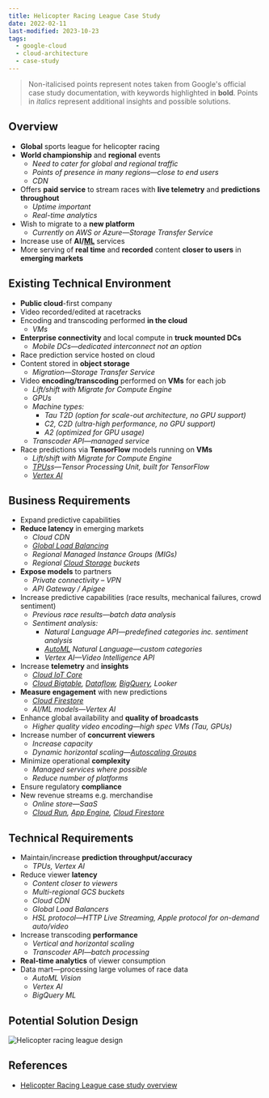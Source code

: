 ```yaml
---
title: Helicopter Racing League Case Study
date: 2022-02-11
last-modified: 2023-10-23
tags:
  - google-cloud
  - cloud-architecture
  - case-study
---
```


> Non-italicised points represent notes taken from Google's official case study documentation, with keywords highlighted in **bold**.
> Points in *italics* represent additional insights and possible solutions.

## Overview

- **Global** sports league for helicopter racing
- **World championship** and **regional** events
	- *Need to cater for global and regional traffic*
	- *Points of presence in many regions—close to end users*
	- *CDN*
- Offers **paid service** to stream races with **live telemetry** and **predictions throughout**
	- *Uptime important*
	- *Real-time analytics*
- Wish to migrate to a **new platform**
	- *Currently on AWS or Azure—Storage Transfer Service*
- Increase use of **AI/[ML](notes/Machine%20Learning.md)** services
- More serving of **real time** and **recorded** content **closer to users** in **emerging markets**

## Existing Technical Environment

- **Public cloud**-first company
- Video recorded/edited at racetracks
- Encoding and transcoding performed **in the cloud**
	- *VMs*
- **Enterprise connectivity** and local compute in **truck mounted DCs**
	- *Mobile DCs—dedicated interconnect not an option*
- Race prediction service hosted on cloud
- Content stored in **object storage**
	- *Migration—Storage Transfer Service*
- Video **encoding/transcoding** performed on **VMs** for each job
	- *Lift/shift with Migrate for Compute Engine*
	- *GPUs*
	- *Machine types:*
		- *Tau T2D (option for scale-out architecture, no GPU support)*
		- *C2, C2D (ultra-high performance, no GPU support)*
		- *A2 (optimized for GPU usage)*
	- *Transcoder API—managed service*
- Race predictions via **TensorFlow** models running on **VMs**
	- *Lift/shift with Migrate for Compute Engine*
	- *[TPUs](notes/Google%20Cloud%20TPUs.md)s—Tensor Processing Unit, built for TensorFlow*
	- *[Vertex AI](notes/moc/Vertex%20AI.md)*

## Business Requirements

- Expand predictive capabilities
- **Reduce latency** in emerging markets
	- *Cloud CDN*
	- *[Global Load Balancing](notes/Google%20Cloud%20Load%20Balancing.md)*
	- *Regional Managed Instance Groups (MIGs)*
	- *Regional [Cloud Storage](notes/Cloud%20Storage.md) buckets*
- **Expose models** to partners
	- *Private connectivity – VPN*
	- *API Gateway / Apigee*
- Increase predictive capabilities (race results, mechanical failures, crowd sentiment)
	- *Previous race results—batch data analysis*
	- *Sentiment analysis:*
		- *Natural Language API—predefined categories inc. sentiment analysis*
		- *[AutoML](notes/AutoML.md) Natural Language—custom categories*
		- *Vertex AI—Video Intelligence API*
- Increase **telemetry** and **insights**
	- *[Cloud IoT Core](notes/Cloud%20IoT%20Core.md)*
	- *[Cloud Bigtable](notes/Cloud%20Bigtable.md), [Dataflow](notes/Dataflow.md), [BigQuery](notes/BigQuery.md), Looker*
- **Measure engagement** with new predictions
	- *[Cloud Firestore](notes/Cloud%20Firestore.md)*
	- *AI/ML models—Vertex AI*
- Enhance global availability and **quality of broadcasts**
	- *Higher quality video encoding—high spec VMs (Tau, GPUs)*
- Increase number of **concurrent viewers**
	- *Increase capacity*
	- *Dynamic horizontal scaling—[Autoscaling Groups](notes/Google%20Cloud%20Compute%20Autoscaling.md)*
- Minimize operational **complexity**
	- *Managed services where possible*
	- *Reduce number of platforms*
- Ensure regulatory **compliance**
- New revenue streams e.g. merchandise
	- *Online store—SaaS*
	- *[Cloud Run](notes/Cloud%20Run.md), [App Engine](notes/App%20Engine.md), [Cloud Firestore](notes/Cloud%20Firestore.md)*

## Technical Requirements

- Maintain/increase **prediction throughput/accuracy**
	- *TPUs, Vertex AI*
- Reduce viewer **latency**
	- *Content closer to viewers*
	- *Multi-regional GCS buckets*
	- *Cloud CDN*
	- *Global Load Balancers*
	- *HSL protocol—HTTP Live Streaming, Apple protocol for on-demand auto/video*
- Increase transcoding **performance**
	- *Vertical and horizontal scaling*
	- *Transcoder API—batch processing*
- **Real-time analytics** of viewer consumption
- Data mart—processing large volumes of race data
	- *AutoML Vision*
	- *Vertex AI*
	- *BigQuery ML*

## Potential Solution Design

 ![Helicopter racing league design](files/helicopter_racing_league_design.svg)

## References

- [Helicopter Racing League case study overview](https://services.google.com/fh/files/blogs/master_case_study_helicopter_racing_league.pdf)
